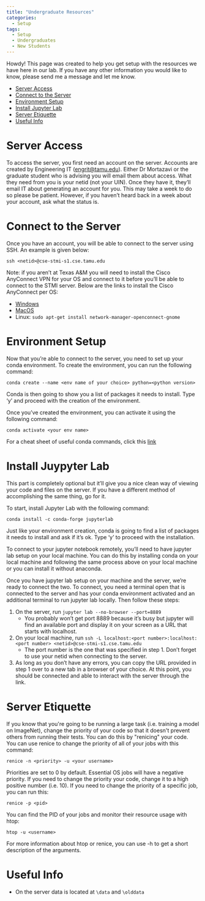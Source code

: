 ```yaml
---
title: "Undergraduate Resources"
categories:
  - Setup
tags:
  - Setup
  - Undergraduates
  - New Students
---
```


Howdy! This page was created to help you get setup with the resources we have here in our lab. If you have any other information you would like to know, please send me a message and let me know.

* [Server Access](#server-access)
* [Connect to the Server](#connect-to-the-server)
* [Environment Setup](#environment-setup)
* [Install Jupyter Lab](#install-jupyter-lab)
* [Server Etiquette](#server-etiquette)
* [Useful Info](#useful-info)


# Server Access

To access the server, you first need an account on the server. Accounts are created by Engineering IT (engrit@tamu.edu). Either Dr Mortazavi or the graduate student who is advising you will email them about access. What they need from you is your netid (not your UIN). Once they have it, they’ll email IT about generating an account for you. This may take a week to do so please be patient. However, if you haven’t heard back in a week about your account, ask what the status is.

# Connect to the Server

Once you have an account, you will be able to connect to the server using SSH. An example is given below:

`ssh <netid>@cse-stmi-s1.cse.tamu.edu`

Note: if you aren’t at Texas A&M you will need to install the Cisco AnyConnect VPN for your OS and connect to it before you’ll be able to connect to the STMI server. Below are the links to install the Cisco AnyConnect per OS:

* [Windows](https://servicenow.tamu.edu/tamucs?id=tamucs_kb_article&sys_id=4b744a4d1b6e30d89b92ed35624bcb0b)
* [MacOS](https://servicenow.tamu.edu/tamucs?id=tamucs_kb_article&sys_id=48c977fcdbffdc10de49f271399619c6)
* Linux: `sudo apt-get install network-manager-openconnect-gnome`

# Environment Setup

Now that you’re able to connect to the server, you need to set up your conda environment. To create the environment, you can run the following command:

`conda create --name <env name of your choice> python=<python version>`

Conda is then going to show you a list of packages it needs to install. Type ‘y’ and proceed with the creation of the environment. 

Once you’ve created the environment, you can activate it using the following command:

`conda activate <your env name>`

For a cheat sheet of useful conda commands, click this [link](https://docs.conda.io/projects/conda/en/4.6.0/_downloads/52a95608c49671267e40c689e0bc00ca/conda-cheatsheet.pdf)

# Install Juypyter Lab

This part is completely optional but it’ll give you a nice clean way of viewing your code and files on the server. If you have a different method of accomplishing the same thing, go for it. 

To start, install Jupyter Lab with the following command:

`conda install -c conda-forge jupyterlab`

Just like your environment creation, conda is going to find a list of packages it needs to install and ask if it’s ok. Type ‘y’ to proceed with the installation.

To connect to your jupyter notebook remotely, you’ll need to have jupyter lab setup on your local machine. You can do this by installing conda on your local machine and following the same process above on your local machine or you can install it without anaconda.

Once you have jupyter lab setup on your machine and the server, we’re ready to connect the two. To connect, you need a terminal open that is connected to the server and has your conda environment activated and an additional terminal to run jupyter lab locally. Then follow these steps:

1. On the server, run `jupyter lab --no-browser --port=8889`
    * You probably won’t get port 8889 because it’s busy but jupyter will find an available port and display it on your screen as a URL that starts with localhost.
2. On your local machine, run `ssh -L localhost:<port number>:localhost:<port number> <netid>@cse-stmi-s1.cse.tamu.edu`
    * The port number is the one that was specified in step 1. Don’t forget to use your netid when connecting to the server.
3. As long as you don’t have any errors, you can copy the URL provided in step 1 over to a new tab in a browser of your choice. At this point, you should be connected and able to interact with the server through the link. 

# Server Etiquette

If you know that you're going to be running a large task (i.e. training a model on ImageNet), change the priority of your code so that it doesn't prevent others from running their tests. You can do this by "renicing" your code. You can use renice to change the priority of all of your jobs with this command:

`renice -n <priority> -u <your username>`

Priorities are set to 0 by default. Essential OS jobs will have a negative priority. If you need to change the priority your code, change it to a high positive number (i.e. 10). If you need to change the priority of a specific job, you can run this:

`renice -p <pid>`

You can find the PID of your jobs and monitor their resource usage with htop:

`htop -u <username>`

For more information about htop or renice, you can use -h to get a short description of the arguments.

# Useful Info

* On the server data is located at `\data` and `\olddata`
